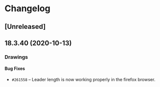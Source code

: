 # Changelog

## [Unreleased]

## 18.3.40 (2020-10-13)

### Drawings

#### Bug Fixes

- `#261558` – Leader length is now working properly in the firefox browser.